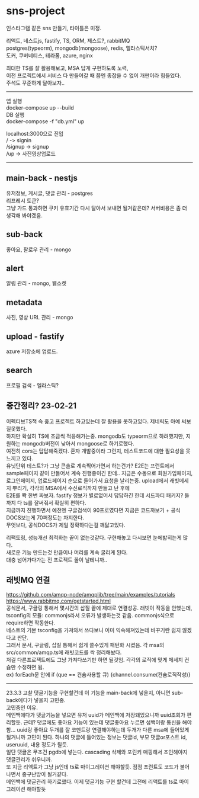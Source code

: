 # sns-project

인스타그램 같은 sns 만들기, 타이틀은 미정.

리액트, 네스트js, fastify, TS, ORM, 제스트?, rabbitMQ  
postgres(typeorm), mongodb(mongoose), redis, 엘라스틱서치?  
도커, 쿠버네티스, 테라폼, azure, nginx

최대한 TS를 잘 활용해보고, MSA 답게 구현하도록 노력,  
이전 프로젝트에서 서비스 다 만들어갈 때 쯤엔 종잡을 수 없이 개판이라 힘들었다.  
주석도 꾸준하게 달아보자..

---

앱 실행  
docker-compose up --build  
DB 실행  
docker-compose -f "db.yml" up

localhost:3000으로 진입  
/ -> signin  
/signup -> signup  
/up -> 사진영상업로드

---

## main-back - nestjs

유저정보, 게시글, 댓글 관리 - postgres  
리프레시 토큰?  
그냥 가드 통과하면 쿠키 유효기간 다시 달아서 보내면 될거같은데? 서버비용은 좀 더 생각해 봐야겠음.

## sub-back

좋아요, 팔로우 관리 - mongo

## alert

알림 관리 - mongo, 웹소켓

## metadata

사진, 영상 URL 관리 - mongo

## upload - fastify

azure 저장소에 업로드.

## search

프로필 검색 - 엘라스틱?

## 중간정리? 23-02-21

이펙티브TS책 슥 훑고 프로젝트 하고있는데 잘 활용을 못하고있다. 제네릭도 아예 써보질못했다.  
하지만 확실히 TS에 조금씩 적응해가는중.
mongodb도 typeorm으로 하려했지만, 지원하는 mongodb버전이 낮아서 mongoose로 하기로했다.  
여전히 cors는 답답해죽겠다.
혼자 개발중이라 그런지, 테스트코드에 대한 필요성을 못느끼고 있다.  
유닛단위 테스트?가 그냥 콘솔로 계속찍어가면서 하는건가?
E2E는 프런트에서 sample페이지 같이 만들어서 계속 진행중이긴 한데..
지금은 수동으로 회원가입페이지, 로그인페이지, 업로드페이지 순으로 들어가서 요청을 날리는중.
upload에서 래빗메세지 뿌리기, 각각의 MSA에서 수신로직까지 만들고 난 후에  
E2E를 쫙 한번 짜보자.
fastify 정보가 별로없어서 답답하긴 한데 서드파티 패키지? 들까지 다 ts를 잘써줘서 확실히 편하다.  
지금까지 진행하면서 예전엔 구글검색이 90프로였다면 지금은 코드까보기 + 공식DOCS보는게 70퍼정도는 차지한다.  
무엇보다, 공식DOCS가 제일 정확하다는걸 깨닳고있다.

리팩토링, 성능개선 최적화는 끝이 없는것같다. 구현해놓고 다시보면 눈에밟히는게 많다.  
새로운 기능 만드는것 만큼이나 머리를 계속 굴리게 된다.  
대충 넘어가다가는 전 프로젝트 꼴이 날테니까..

## 래빗MQ 연결

https://github.com/amqp-node/amqplib/tree/main/examples/tutorials  
https://www.rabbitmq.com/getstarted.html  
공식문서, 구글링 통해서 몇시간의 삽질 끝에 제대로 연결성공. 래빗이 작동을 안했는데,  
tsconfig의 모듈: commonjs라서 오류가 발생하는것 같음. commonjs식으로 require하면 작동한다.  
네스트의 기본 tsconfig을 가져와서 쓰다보니 이미 익숙해져있는데 바꾸기란 쉽지 않겠다고 판단.  
그래서 문서, 구글링, 삽질 통해서 쉽게 쓸수있게 패턴화 시켰음.
각 msa의 src/common/amqp.ts에 래빗코드를 싹 정리해놨다.  
저걸 다른프로젝트에도 그냥 가져다쓰기만 하면 될것임.
각각의 로직에 맞게 메세지 컨슘만 수정하면 됨.  
ex) forEach문 안에 if (que == 컨슘사용할 큐) {channel.consume(컨슘로직작성)}

---

23.3.3 고찰
댓글기능을 구현할건데 이 기능을 main-back에 넣을지, 아니면 sub-back에다가 넣을지 고민중.  
고민중인 이유.  
메인백에다가 댓글기능을 넣으면 유저 uuid가 메인백에 저장돼있으니까 uuid조회가 편리할듯.
근데? 댓글에도 좋아요 기능이 있는데 댓글좋아요 누르면 섭백이랑 통신을 해야함... uuid랑 좋아요 두개를 잘 코멘트랑 연결해야하는데 두개가 다른 msa에 들어있게 될거니까 고민이 된다.
하나의 댓글에 들어있는 정보는 댓글id, 부모 댓글or포스트 id, useruuid, 내용 정도가 될듯.  
일단 댓글은 무조건 pgdb에 넣는다. cascading 삭제와 포린키 매핑해서 조인해야지 댓글관리가 쉬우니까.  
또 지금 리액트가 그냥 js인데 ts로 마이그레이션 해야할듯. 점점 프런트도 코드가 불어나면서 중구난방이 될거같다.  
메인백에 댓글관리 하기로했다. 이제 댓글기능 구현 할건데 그전에 리액트를 ts로 마이그레이션 해야할듯
